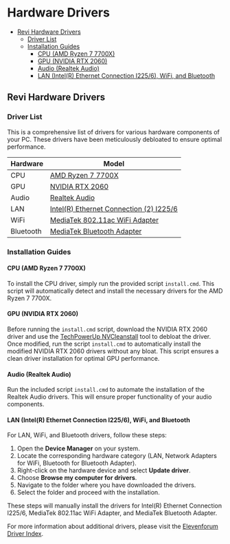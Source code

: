 # Hardware Drivers

- [Revi Hardware Drivers](#revi-hardware-drivers)
  - [Driver List](#driver-list)
  - [Installation Guides](#installation-guides)
    - [CPU (AMD Ryzen 7 7700X)](#cpu-amd-ryzen-7-7700x)
    - [GPU (NVIDIA RTX 2060)](#gpu-nvidia-rtx-2060)
    - [Audio (Realtek Audio)](#audio-realtek-audio)
    - [LAN (Intel(R) Ethernet Connection I225/6), WiFi, and Bluetooth](#lan-intelr-ethernet-connection-i2256-wifi-and-bluetooth)

## Revi Hardware Drivers

### Driver List

This is a comprehensive list of drivers for various hardware components of your PC. These drivers have been meticulously debloated to ensure optimal performance.

| Hardware | Model |
| -------- | ----- |
| CPU      | [AMD Ryzen 7 7700X](https://www.elevenforum.com/t/drivers-amd-chipset-raid-3xx-4xx-5xx-6xx-trx40.11377/) |
| GPU      | [NVIDIA RTX 2060](https://www.techpowerup.com/download/techpowerup-nvcleanstall/) |
| Audio    | [Realtek Audio](https://www.elevenforum.com/t/drivers-realtek-usb-audio-intel-5xx-6xx-7xx-amd-5xx-6xx-trx40.11389/) |
| LAN      | [Intel(R) Ethernet Connection (2) I225/6](https://www.elevenforum.com/t/drivers-intel-ethernet-wifi-bluetooth.11383/) |
| WiFi     | [MediaTek 802.11ac WiFi Adapter](https://www.elevenforum.com/t/drivers-amd-mediatek-wifi-bluetooth.11384/) |
| Bluetooth| [MediaTek Bluetooth Adapter](https://www.elevenforum.com/t/drivers-amd-mediatek-wifi-bluetooth.11384/) |

### Installation Guides

#### CPU (AMD Ryzen 7 7700X)

To install the CPU driver, simply run the provided script `install.cmd`. This script will automatically detect and install the necessary drivers for the AMD Ryzen 7 7700X.

#### GPU (NVIDIA RTX 2060)

Before running the `install.cmd` script, download the NVIDIA RTX 2060 driver and use the [TechPowerUp NVCleanstall](https://www.techpowerup.com/download/techpowerup-nvcleanstall/) tool to debloat the driver. Once modified, run the script `install.cmd` to automatically install the modified NVIDIA RTX 2060 drivers without any bloat. This script ensures a clean driver installation for optimal GPU performance.

#### Audio (Realtek Audio)

Run the included script `install.cmd` to automate the installation of the Realtek Audio drivers. This will ensure proper functionality of your audio components.

#### LAN (Intel(R) Ethernet Connection I225/6), WiFi, and Bluetooth

For LAN, WiFi, and Bluetooth drivers, follow these steps:

1. Open the **Device Manager** on your system.
2. Locate the corresponding hardware category (LAN, Network Adapters for WiFi, Bluetooth for Bluetooth Adapter).
3. Right-click on the hardware device and select **Update driver**.
4. Choose **Browse my computer for drivers**.
5. Navigate to the folder where you have downloaded the drivers.
6. Select the folder and proceed with the installation.

These steps will manually install the drivers for Intel(R) Ethernet Connection I225/6, MediaTek 802.11ac WiFi Adapter, and MediaTek Bluetooth Adapter.

For more information about additional drivers, please visit the [Elevenforum Driver Index](https://www.elevenforum.com/t/index-all-my-firmware-drivers-software-threads.11360/).
